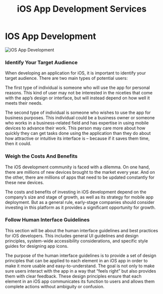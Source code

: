﻿---
layout: ../../../layouts/ServiceLayout.astro
title: "iOS App Development Services"
faqtitle1: "What factors should I consider when developing an iOS app?"
faqtext1: "When developing an iOS app, it's essential to identify your target audience, weigh the costs and benefits, and follow human interface guidelines. Understanding your target users' needs, considering the investment required, and adhering to Apple's design principles are crucial for success."

faqtitle2: "How can I identify my target audience for an iOS app?"
faqtext2: "To identify your target audience for an iOS app, consider both personal and business users. Understand their needs, preferences, and pain points. Conduct market research, gather user feedback, and analyze competitor apps to tailor your app's features and functionalities accordingly."

faqtitle3: "What are the benefits of following Apple's Human Interface Guidelines?"
faqtext3: "Following Apple's Human Interface Guidelines ensures that your iOS app provides a consistent and intuitive user experience. It helps improve usability, accessibility, and user satisfaction. Adhering to these guidelines also enhances your app's credibility and increases its chances of approval on the App Store."

---

# IOS App Development

![iOS App Development](https://technoservesolutions.com/wp-content/uploads/2021/10/app-user-colour-1200px.png)

### Identify Your Target Audience

When developing an application for iOS, it is important to identify your target audience. There are two main types of potential users:

The first type of individual is someone who will use the app for personal reasons. This kind of user may not be interested in the niceties that come with the app’s design or interface, but will instead depend on how well it meets their needs.

The second type of individual is someone who wishes to use the app for business purposes. This individual could be a business owner or someone who works in a business-related field and has expertise in using mobile devices to advance their work. This person may care more about how quickly they can get tasks done using the application than they do about how attractive or intuitive its interface is – because if it saves them time, then it could.

### Weigh the Costs And Benefits

The iOS development community is faced with a dilemma. On one hand, there are millions of new devices brought to the market every year. And on the other, there are millions of apps that need to be updated constantly for these new devices.

The costs and benefits of investing in iOS development depend on the company’s size and stage of growth, as well as its strategy for mobile app deployment. But as a general rule, early-stage companies should consider investing in this platform as it provides a significant opportunity for growth.

### Follow Human Interface Guidelines

This section will be about the human interface guidelines and best practices for iOS developers. This includes general UI guidelines and design principles, system-wide accessibility considerations, and specific style guides for designing app icons.

The purpose of the human interface guidelines is to provide a set of design principles that can be applied to each element in an iOS app in order to make it more usable and easy-to-understand. The goal is not only to make sure users interact with the app in a way that “feels right” but also provides them with clear feedback. These design principles ensure that each element in an iOS app communicates its function to users and allows them complete actions without ambiguity or confusion.

